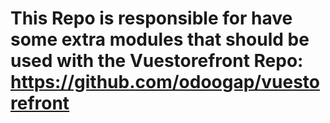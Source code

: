 # This Repo is responsible for have some extra modules that should be used with the Vuestorefront Repo: https://github.com/odoogap/vuestorefront